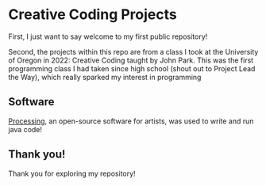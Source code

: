 # Creative Coding Projects
First, I just want to say welcome to my first public repository!

Second, the projects within this repo are from a class I took at the University of Oregon in 2022: Creative Coding taught by John Park. This was the first programming class I had taken since high school 
(shout out to Project Lead the Way), which really sparked my interest in programming

## Software
[Processing](https://processing.org/), an open-source software for artists, was used to write and run java code! 

## Thank you!
Thank you for exploring my repository!
